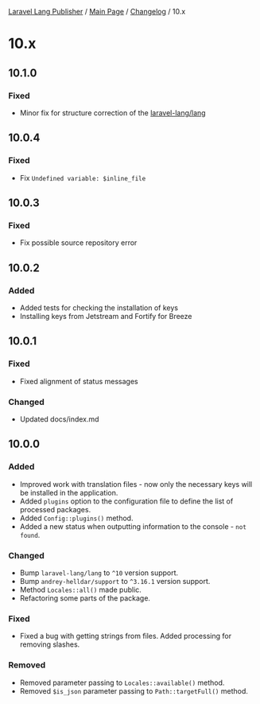 [Laravel Lang Publisher][link_source] / [Main Page](../index.md) / [Changelog](index.md) / 10.x

# 10.x

## 10.1.0

### Fixed

- Minor fix for structure correction of the [laravel-lang/lang](https://github.com/Laravel-Lang/lang/pull/1762)

## 10.0.4

### Fixed

- Fix `Undefined variable: $inline_file`

## 10.0.3

### Fixed

- Fix possible source repository error

## 10.0.2

### Added

- Added tests for checking the installation of keys
- Installing keys from Jetstream and Fortify for Breeze

## 10.0.1

### Fixed

- Fixed alignment of status messages

### Changed

- Updated docs/index.md

## 10.0.0

### Added

- Improved work with translation files - now only the necessary keys will be installed in the application.
- Added `plugins` option to the configuration file to define the list of processed packages.
- Added `Config::plugins()` method.
- Added a new status when outputting information to the console - `not found`.

### Changed

- Bump `laravel-lang/lang` to `^10` version support.
- Bump `andrey-helldar/support` to `^3.16.1` version support.
- Method `Locales::all()` made public.
- Refactoring some parts of the package.

### Fixed

- Fixed a bug with getting strings from files. Added processing for removing slashes.

### Removed

- Removed parameter passing to `Locales::available()` method.
- Removed `$is_json` parameter passing to `Path::targetFull()` method.

[link_source]:  https://github.com/andrey-helldar/laravel-lang-publisher
